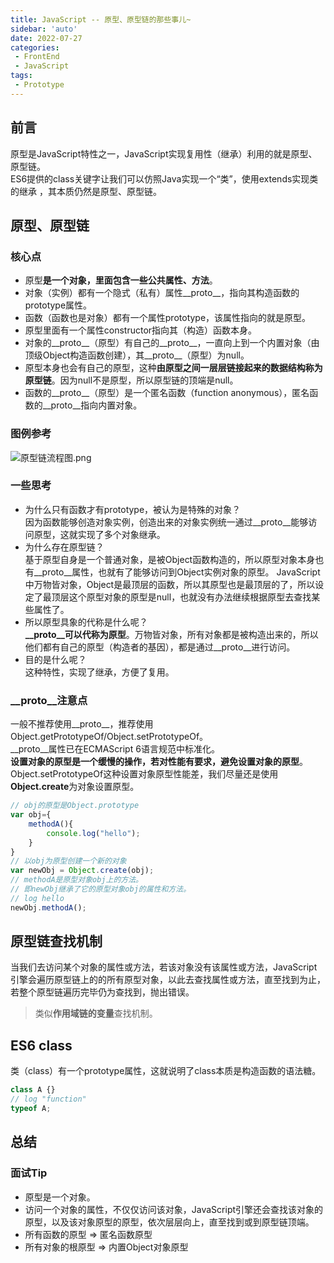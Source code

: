 ```yaml
---
title: JavaScript -- 原型、原型链的那些事儿~
sidebar: 'auto'
date: 2022-07-27
categories:
 - FrontEnd
 - JavaScript
tags:
 - Prototype
---
```


## 前言
原型是JavaScript特性之一，JavaScript实现复用性（继承）利用的就是原型、原型链。<br />
ES6提供的class关键字让我们可以仿照Java实现一个“类”，使用extends实现类的继承
，其本质仍然是原型、原型链。

## 原型、原型链

### 核心点
* 原型**是一个对象，里面包含一些公共属性、方法**。
* 对象（实例）都有一个隐式（私有）属性__proto__，指向其构造函数的prototype属性。
* 函数（函数也是对象）都有一个属性prototype，该属性指向的就是原型。
* 原型里面有一个属性constructor指向其（构造）函数本身。
* 对象的__proto__（原型）有自己的__proto__，一直向上到一个内置对象（由顶级Object构造函数创建），其__proto__（原型）为null。
* 原型本身也会有自己的原型，这种**由原型之间一层层链接起来的数据结构称为原型链**。因为null不是原型，所以原型链的顶端是null。
* 函数的__proto__（原型）是一个匿名函数（function anonymous），匿名函数的__proto__指向内置对象。

### 图例参考
![原型链流程图.png](https://s2.loli.net/2022/07/31/G6nThJlWt1DUcCV.png)

### 一些思考
* 为什么只有函数才有prototype，被认为是特殊的对象？<br/>
因为函数能够创造对象实例，创造出来的对象实例统一通过__proto__能够访问原型，这就实现了多个对象继承。
* 为什么存在原型链？<br/>
基于原型自身是一个普通对象，是被Object函数构造的，所以原型对象本身也有__proto__属性，也就有了能够访问到Object实例对象的原型。
JavaScript中万物皆对象，Object是最顶层的函数，所以其原型也是最顶层的了，所以设定了最顶层这个原型对象的原型是null，也就没有办法继续根据原型去查找某些属性了。
* 所以原型具象的代称是什么呢？<br/>
**__proto__可以代称为原型**。万物皆对象，所有对象都是被构造出来的，所以他们都有自己的原型（构造者的基因），都是通过__proto__进行访问。
* 目的是什么呢？<br/>
这种特性，实现了继承，方便了复用。

### __proto__注意点
一般不推荐使用__proto__，推荐使用Object.getPrototypeOf/Object.setPrototypeOf。<br />
__proto__属性已在ECMAScript 6语言规范中标准化。<br />
**设置对象的原型是一个缓慢的操作，若对性能有要求，避免设置对象的原型**。
Object.setPrototypeOf这种设置对象原型性能差，我们尽量还是使用**Object.create**为对象设置原型。
```js
// obj的原型是Object.prototype
var obj={
    methodA(){
        console.log("hello");
    }
}
// 以obj为原型创建一个新的对象
var newObj = Object.create(obj);
// methodA是原型对象obj上的方法。
// 即newObj继承了它的原型对象obj的属性和方法。
// log hello
newObj.methodA(); 
```

## 原型链查找机制
当我们去访问某个对象的属性或方法，若该对象没有该属性或方法，JavaScript引擎会遍历原型链上的的所有原型对象，以此去查找属性或方法，直至找到为止，若整个原型链遍历完毕仍为查找到，抛出错误。
> 类似**作用域链的变量**查找机制。

## ES6 class
类（class）有一个prototype属性，这就说明了class本质是构造函数的语法糖。
```js
class A {}
// log "function"
typeof A;
```

## 总结

### 面试Tip
* 原型是一个对象。
* 访问一个对象的属性，不仅仅访问该对象，JavaScript引擎还会查找该对象的原型，以及该对象原型的原型，依次层层向上，直至找到或到原型链顶端。
* 所有函数的原型 => 匿名函数原型
* 所有对象的根原型 => 内置Object对象原型